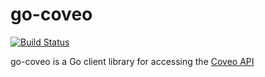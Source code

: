 go-coveo
========

[![Build Status](https://travis-ci.org/coveo/go-coveo.svg)](https://travis-ci.org/coveo/go-coveo)

go-coveo is a Go client library for accessing the [Coveo API]()


